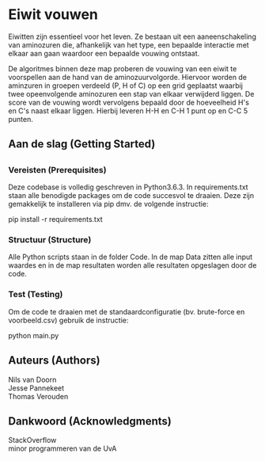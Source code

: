# Eiwit vouwen
Eiwitten zijn essentieel voor het leven. Ze bestaan uit een aaneenschakeling van aminozuren die, afhankelijk van het type, een bepaalde interactie met elkaar aan gaan waardoor een bepaalde vouwing ontstaat.
<p>De algoritmes binnen deze map proberen de vouwing van een eiwit te voorspellen aan de hand van de aminozuurvolgorde. Hiervoor worden de aminzuren in groepen verdeeld (P, H of C) op een grid geplaatst waarbij twee opeenvolgende aminozuren een stap van elkaar verwijderd liggen. De score van de vouwing wordt vervolgens bepaald door de hoeveelheid H's en C's naast elkaar liggen. Hierbij leveren H-H en C-H 1 punt op en C-C 5 punten.

<h2>Aan de slag (Getting Started)<h2>
<h3>Vereisten (Prerequisites)</h3>
Deze codebase is volledig geschreven in Python3.6.3. In requirements.txt staan alle benodigde packages om de code succesvol te draaien. Deze zijn gemakkelijk te installeren via pip dmv. de volgende instructie:

<p>pip install -r requirements.txt

<h3>Structuur (Structure)</h3>
Alle Python scripts staan in de folder Code. In de map Data zitten alle input waardes en in de map resultaten worden alle resultaten opgeslagen door de code.

<h3>Test (Testing)</h3>
Om de code te draaien met de standaardconfiguratie (bv. brute-force en voorbeeld.csv) gebruik de instructie:</br>

python main.py

<h2>Auteurs (Authors)</h2>
Nils van Doorn</br>
Jesse Pannekeet</br>
Thomas Verouden

<h2>Dankwoord (Acknowledgments)</h2>
StackOverflow</br>
minor programmeren van de UvA
